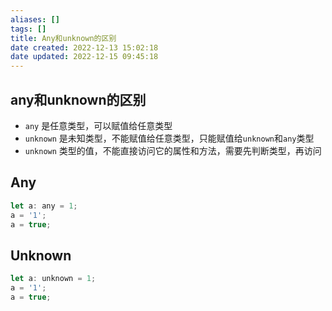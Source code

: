 ```yaml
---
aliases: []
tags: []
title: Any和unknown的区别
date created: 2022-12-13 15:02:18
date updated: 2022-12-15 09:45:18
---
```


## any和unknown的区别

- `any` 是任意类型，可以赋值给任意类型
- `unknown` 是未知类型，不能赋值给任意类型，只能赋值给`unknown`和`any`类型
- `unknown` 类型的值，不能直接访问它的属性和方法，需要先判断类型，再访问

## Any

```js
let a: any = 1;
a = '1';
a = true;
```

## Unknown

```js
let a: unknown = 1;
a = '1';
a = true;
```
